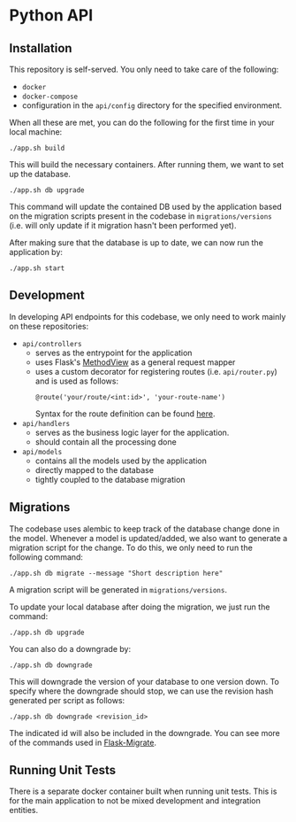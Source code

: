 # Python API

## Installation
This repository is self-served. You only need to take care of the following:
  - `docker`
  - `docker-compose`
  - configuration in the `api/config` directory for the specified environment.

When all these are met, you can do the following for the first time in your local machine:
```
./app.sh build
```
This will build the necessary containers. After running them, we want to set up the database.
```
./app.sh db upgrade
```
This command will update the contained DB used by the application based on the migration scripts present in the codebase in `migrations/versions` (i.e. will only update if it migration hasn't been performed yet).

After making sure that the database is up to date, we can now run the application by:
```
./app.sh start
```

## Development
In developing API endpoints for this codebase, we only need to work mainly on these repositories:
  - `api/controllers`
    - serves as the entrypoint for the application
    - uses Flask's [MethodView](http://flask.pocoo.org/docs/1.0/api/#flask.views.MethodView) as a general request mapper
    - uses a custom decorator for registering routes (i.e. `api/router.py`) and is used as follows:
        ```
        @route('your/route/<int:id>', 'your-route-name')
        ```
        Syntax for the route definition can be found [here](http://flask.pocoo.org/docs/1.0/quickstart/#routing).
  - `api/handlers`
    - serves as the business logic layer for the application.
    - should contain all the processing done
  - `api/models`
    - contains all the models used by the application
    - directly mapped to the database
    - tightly coupled to the database migration

## Migrations
The codebase uses alembic to keep track of the database change done in the model. Whenever a model is updated/added, we also want to generate a migration script for the change. To do this, we only need to run the following command:
```
./app.sh db migrate --message "Short description here"
```
A migration script will be generated in `migrations/versions`.

To update your local database after doing the migration, we just run the command:
```
./app.sh db upgrade
```
You can also do a downgrade by:
```
./app.sh db downgrade
```
This will downgrade the version of your database to one version down. To specify where the downgrade should stop, we can use the revision hash generated per script as follows:
```
./app.sh db downgrade <revision_id>
```
The indicated id will also be included in the downgrade. You can see more of the commands used in [Flask-Migrate](https://flask-migrate.readthedocs.io/en/latest/).

## Running Unit Tests
There is a separate docker container built when running unit tests. This is for the main application to not be mixed development and integration entities. 
